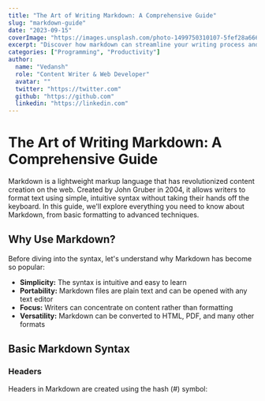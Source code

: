 ```yaml
---
title: "The Art of Writing Markdown: A Comprehensive Guide"
slug: "markdown-guide"
date: "2023-09-15"
coverImage: "https://images.unsplash.com/photo-1499750310107-5fef28a66643?ixlib=rb-4.0.3&auto=format&fit=crop&w=800&q=80"
excerpt: "Discover how markdown can streamline your writing process and make formatting a breeze. This guide covers everything from basic syntax to advanced features."
categories: ["Programming", "Productivity"]
author: 
  name: "Vedansh"
  role: "Content Writer & Web Developer"
  avatar: ""
  twitter: "https://twitter.com"
  github: "https://github.com"
  linkedin: "https://linkedin.com"
---
```


# The Art of Writing Markdown: A Comprehensive Guide

Markdown is a lightweight markup language that has revolutionized content creation on the web. Created by John Gruber in 2004, it allows writers to format text using simple, intuitive syntax without taking their hands off the keyboard. In this guide, we'll explore everything you need to know about Markdown, from basic formatting to advanced techniques.

## Why Use Markdown?

Before diving into the syntax, let's understand why Markdown has become so popular:

- **Simplicity:** The syntax is intuitive and easy to learn
- **Portability:** Markdown files are plain text and can be opened with any text editor
- **Focus:** Writers can concentrate on content rather than formatting
- **Versatility:** Markdown can be converted to HTML, PDF, and many other formats

## Basic Markdown Syntax

### Headers

Headers in Markdown are created using the hash (#) symbol:

